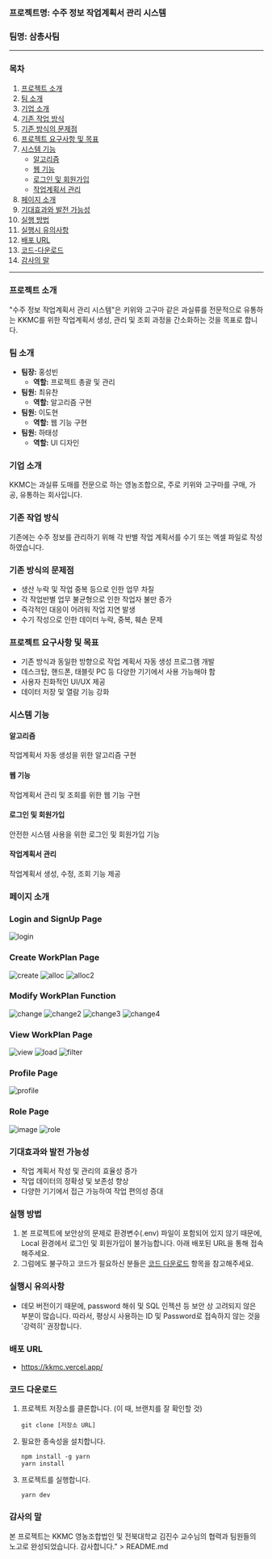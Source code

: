 ### 프로젝트명: 수주 정보 작업계획서 관리 시스템

### 팀명: 삼총사팀

---

### 목차
1. [프로젝트 소개](#프로젝트-소개)
2. [팀 소개](#팀-소개)
3. [기업 소개](#기업-소개)
4. [기존 작업 방식](#기존-작업-방식)
5. [기존 방식의 문제점](#기존-방식의-문제점)
6. [프로젝트 요구사항 및 목표](#프로젝트-요구사항-및-목표)
7. [시스템 기능](#시스템-기능)
    - [알고리즘](#알고리즘)
    - [웹 기능](#웹-기능)
    - [로그인 및 회원가입](#로그인-및-회원가입)
    - [작업계획서 관리](#작업계획서-관리)
8. [페이지 소개](#페이지-소개)
9. [기대효과와 발전 가능성](#기대효과와-발전-가능성)
10. [실행 방법](#실행-방법)
11. [실행시 유의사항](#실행시-유의사항)
12. [배포 URL](#배포-URL)
13. [코드-다운로드](#코드-다운로드)
14. [감사의 말](#감사의-말)

---

### 프로젝트 소개
\"수주 정보 작업계획서 관리 시스템\"은 키위와 고구마 같은 과실류를 전문적으로 유통하는 KKMC를 위한 작업계획서 생성, 관리 및 조회 과정을 간소화하는 것을 목표로 합니다.

### 팀 소개
- **팀장:** 홍성빈
  - **역할:** 프로젝트 총괄 및 관리
- **팀원:** 최유찬
  - **역할:** 알고리즘 구현
- **팀원:** 이도현
  - **역할:** 웹 기능 구현
- **팀원:** 하태성
  - **역할:** UI 디자인

### 기업 소개
KKMC는 과실류 도매를 전문으로 하는 영농조합으로, 주로 키위와 고구마를 구매, 가공, 유통하는 회사입니다.

### 기존 작업 방식
기존에는 수주 정보를 관리하기 위해 각 반별 작업 계획서를 수기 또는 엑셀 파일로 작성하였습니다.

### 기존 방식의 문제점
- 생산 누락 및 작업 중복 등으로 인한 업무 차질
- 각 작업반별 업무 불균형으로 인한 작업자 불만 증가
- 즉각적인 대응이 어려워 작업 지연 발생
- 수기 작성으로 인한 데이터 누락, 중복, 훼손 문제

### 프로젝트 요구사항 및 목표
- 기존 방식과 동일한 방향으로 작업 계획서 자동 생성 프로그램 개발
- 데스크탑, 핸드폰, 태블릿 PC 등 다양한 기기에서 사용 가능해야 함
- 사용자 친화적인 UI/UX 제공
- 데이터 저장 및 열람 기능 강화

### 시스템 기능
#### 알고리즘
작업계획서 자동 생성을 위한 알고리즘 구현

#### 웹 기능
작업계획서 관리 및 조회를 위한 웹 기능 구현

#### 로그인 및 회원가입
안전한 시스템 사용을 위한 로그인 및 회원가입 기능

#### 작업계획서 관리
작업계획서 생성, 수정, 조회 기능 제공

### 페이지 소개

### Login and SignUp Page
![login](https://github.com/kkmcProject/Web/assets/132376178/dbcec6cf-9a41-4d06-a5ec-6b980bf2af01)

### Create WorkPlan Page
![create](https://github.com/kkmcProject/Web/assets/132376178/af45eb1a-99d8-4546-96d2-47bf8d3afaad)
![alloc](https://github.com/kkmcProject/Web/assets/132376178/3d482c85-9dee-4c07-bbbc-6698b19cbdf4)
![alloc2](https://github.com/kkmcProject/Web/assets/132376178/7e138510-0ed6-491a-95c4-a86f6fa248c0)

### Modify WorkPlan Function
![change](https://github.com/kkmcProject/Web/assets/132376178/21214958-c034-47b4-9632-50e1c61e98bd)
![change2](https://github.com/kkmcProject/Web/assets/132376178/8e3cc507-683f-4f56-bf04-2f6bc2c627f7)
![change3](https://github.com/kkmcProject/Web/assets/132376178/61892533-d57f-40c2-907d-7277f29f74b5)
![change4](https://github.com/kkmcProject/Web/assets/132376178/ef3b4a23-299c-4510-8653-450ba3a3849c)

### View WorkPlan Page
![view](https://github.com/kkmcProject/Web/assets/132376178/da4b6064-1222-4d5f-9f49-2dad6fddebf9)
![load](https://github.com/kkmcProject/Web/assets/132376178/2517dd95-8fe1-4341-afce-d91cbc2279d6)
![filter](https://github.com/kkmcProject/Web/assets/132376178/541d038b-e68e-486c-a6c6-cc782a4e5c40)

### Profile Page
![profile](https://github.com/kkmcProject/Web/assets/132376178/9e2ec1c8-1cdd-4177-aa1c-864cec43861e)

### Role Page
![image](https://github.com/kkmcProject/Web/assets/132376178/af0cd062-eaff-4ffc-827c-7643c78ca06d)
![role](https://github.com/kkmcProject/Web/assets/132376178/f9b2aabb-3acf-420c-86e9-3ff7fbf6484c)

### 기대효과와 발전 가능성
- 작업 계획서 작성 및 관리의 효율성 증가
- 작업 데이터의 정확성 및 보존성 향상
- 다양한 기기에서 접근 가능하여 작업 편의성 증대

### 실행 방법
1. 본 프로젝트에 보안상의 문제로 환경변수(.env) 파일이 포함되어 있지 않기 때문에, Local 환경에서 로그인 및 회원가입이 불가능합니다. 아래 배포된 URL을 통해 접속해주세요.
2. 그럼에도 불구하고 코드가 필요하신 분들은 [코드 다운로드](#코드-다운로드) 항목을 참고해주세요.

### 실행시 유의사항
- 데모 버전이기 때문에, password 해쉬 및 SQL 인젝션 등 보안 상 고려되지 않은 부분이 많습니다. 따라서, 평상시 사용하는 ID 및 Password로 접속하지 않는 것을 '강력히' 권장합니다.

### 배포 URL
- https://kkmc.vercel.app/

### 코드 다운로드
1. 프로젝트 저장소를 클론합니다. (이 때, 브랜치를 잘 확인할 것)
    ```
    git clone [저장소 URL]
    ```
2. 필요한 종속성을 설치합니다.
    ```
    npm install -g yarn
    yarn install
    ```
3. 프로젝트를 실행합니다.
    ```
    yarn dev
    ```
    
### 감사의 말
본 프로젝트는 KKMC 영농조합법인 및 전북대학교 김진수 교수님의 협력과 팀원들의 노고로 완성되었습니다. 감사합니다." > README.md
